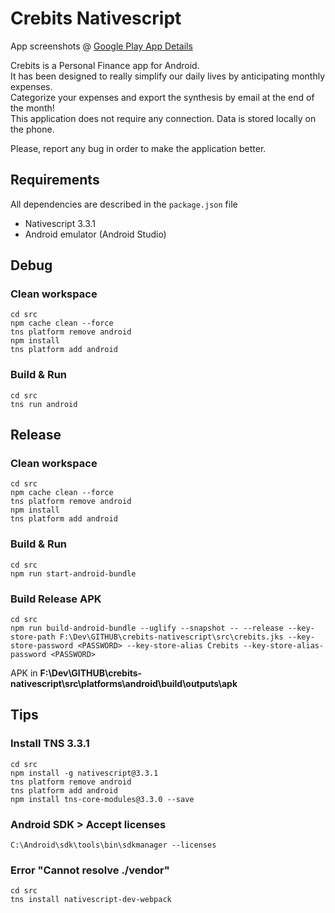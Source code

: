 # Crebits Nativescript

App screenshots @ [Google Play App Details](https://play.google.com/store/apps/details?id=com.ananapps.crebits&hl=en)

Crebits is a Personal Finance app for Android.\
It has been designed to really simplify our daily lives by anticipating monthly expenses.\
Categorize your expenses and export the synthesis by email at the end of the month!\
This application does not require any connection. Data is stored locally on the phone.

Please, report any bug in order to make the application better.

## Requirements

All dependencies are described in the `package.json` file

- Nativescript 3.3.1
- Android emulator (Android Studio)

## Debug

### Clean workspace

```
cd src
npm cache clean --force
tns platform remove android
npm install
tns platform add android
```

### Build & Run

```
cd src
tns run android
```

## Release

### Clean workspace

```
cd src
npm cache clean --force
tns platform remove android
npm install
tns platform add android
```

### Build & Run

```
cd src
npm run start-android-bundle
```

### Build Release APK

```
cd src
npm run build-android-bundle --uglify --snapshot -- --release --key-store-path F:\Dev\GITHUB\crebits-nativescript\src\crebits.jks --key-store-password <PASSWORD> --key-store-alias Crebits --key-store-alias-password <PASSWORD>
```

APK in **F:\Dev\GITHUB\crebits-nativescript\src\platforms\android\build\outputs\apk**

## Tips

### Install TNS 3.3.1

```
cd src
npm install -g nativescript@3.3.1
tns platform remove android
tns platform add android
npm install tns-core-modules@3.3.0 --save
```

### Android SDK > Accept licenses

```
C:\Android\sdk\tools\bin\sdkmanager --licenses
```

### Error "Cannot resolve ./vendor"

```
cd src
tns install nativescript-dev-webpack
```
